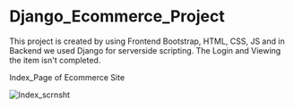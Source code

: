 # Django_Ecommerce_Project
This project is created by using Frontend Bootstrap, HTML, CSS, JS and in Backend we used Django for serverside scripting. The Login and Viewing the item isn't completed.

Index_Page of Ecommerce Site

![Index_scrnsht](https://user-images.githubusercontent.com/51220236/152127102-0c3bfe82-d2a5-473c-8721-f12d80cd701c.png)

